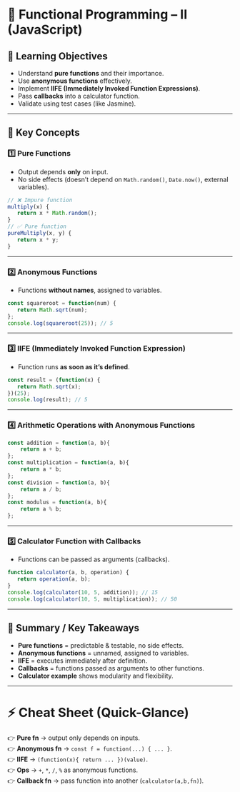 # 🧠 Functional Programming – II (JavaScript)

## 🎯 Learning Objectives

- Understand **pure functions** and their importance.
- Use **anonymous functions** effectively.
- Implement **IIFE (Immediately Invoked Function Expressions)**.
- Pass **callbacks** into a calculator function.
- Validate using test cases (like Jasmine).

---

## 📌 Key Concepts

### 1️⃣ **Pure Functions**

- Output depends **only** on input.
- No side effects (doesn’t depend on `Math.random()`, `Date.now()`, external variables).

```js
// ❌ Impure function 
multiply(x) {
   return x * Math.random();
}  
// ✅ Pure function 
pureMultiply(x, y) {
   return x * y; 
}
```

---

### 2️⃣ **Anonymous Functions**

- Functions **without names**, assigned to variables.

```js
const squareroot = function(num) {
   return Math.sqrt(num);
};  
console.log(squareroot(25)); // 5
```

---

### 3️⃣ **IIFE (Immediately Invoked Function Expression)**

- Function runs **as soon as it’s defined**.

```js
const result = (function(x) {
   return Math.sqrt(x);
})(25);  
console.log(result); // 5
```

---

### 4️⃣ **Arithmetic Operations with Anonymous Functions**

```js
const addition = function(a, b){
	return a + b;
}; 
const multiplication = function(a, b){ 
	return a * b;
}; 
const division = function(a, b){
	return a / b;
};
const modulus = function(a, b){ 
	return a % b;
};
```

---

### 5️⃣ **Calculator Function with Callbacks**

- Functions can be passed as arguments (callbacks).

```js
function calculator(a, b, operation) {
   return operation(a, b); 
}
console.log(calculator(10, 5, addition)); // 15 
console.log(calculator(10, 5, multiplication)); // 50
```
---

## 📝 Summary / Key Takeaways

- **Pure functions** = predictable & testable, no side effects.
- **Anonymous functions** = unnamed, assigned to variables.
- **IIFE** = executes immediately after definition.
- **Callbacks** = functions passed as arguments to other functions.
- **Calculator example** shows modularity and flexibility.

---

# ⚡ Cheat Sheet (Quick-Glance)

👉 **Pure fn** → output only depends on inputs.  
👉 **Anonymous fn** → `const f = function(...) { ... }`.  
👉 **IIFE** → `(function(x){ return ... })(value)`.  
👉 **Ops** → `+`, `*`, `/`, `%` as anonymous functions.  
👉 **Callback fn** → pass function into another (`calculator(a,b,fn)`).